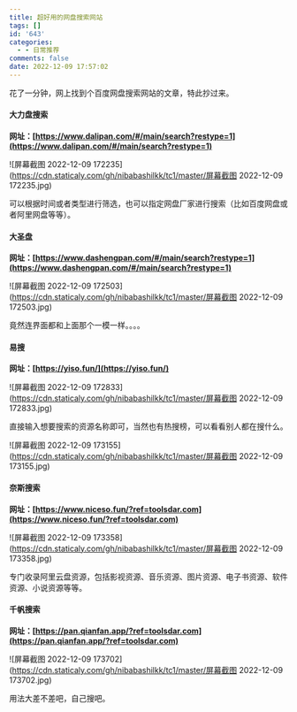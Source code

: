 ```yaml
---
title: 超好用的网盘搜索网站
tags: []
id: '643'
categories:
  - - 日常推荐
comments: false
date: 2022-12-09 17:57:02
---
```


花了一分钟，网上找到个百度网盘搜索网站的文章，特此抄过来。

#### 大力盘搜索

**网址：[https://www.dalipan.com/#/main/search?restype=1](https://www.dalipan.com/#/main/search?restype=1)**

![屏幕截图 2022-12-09 172235](https://cdn.staticaly.com/gh/nibabashilkk/tc1/master/屏幕截图 2022-12-09 172235.jpg)

可以根据时间或者类型进行筛选，也可以指定网盘厂家进行搜索（比如百度网盘或者阿里网盘等等）。

#### 大圣盘

**网址：[https://www.dashengpan.com/#/main/search?restype=1](https://www.dashengpan.com/#/main/search?restype=1)**

![屏幕截图 2022-12-09 172503](https://cdn.staticaly.com/gh/nibabashilkk/tc1/master/屏幕截图 2022-12-09 172503.jpg)

竟然连界面都和上面那个一模一样。。。。

#### 易搜

**网址：[https://yiso.fun/](https://yiso.fun/)**

![屏幕截图 2022-12-09 172833](https://cdn.staticaly.com/gh/nibabashilkk/tc1/master/屏幕截图 2022-12-09 172833.jpg)

直接输入想要搜索的资源名称即可，当然也有热搜榜，可以看看别人都在搜什么。

![屏幕截图 2022-12-09 173155](https://cdn.staticaly.com/gh/nibabashilkk/tc1/master/屏幕截图 2022-12-09 173155.jpg)

#### 奈斯搜索

**网址：[https://www.niceso.fun/?ref=toolsdar.com](https://www.niceso.fun/?ref=toolsdar.com)**

![屏幕截图 2022-12-09 173358](https://cdn.staticaly.com/gh/nibabashilkk/tc1/master/屏幕截图 2022-12-09 173358.jpg)

专门收录阿里云盘资源，包括影视资源、音乐资源、图片资源、电子书资源、软件资源、小说资源等等。

#### 千帆搜索

**网址：[https://pan.qianfan.app/?ref=toolsdar.com](https://pan.qianfan.app/?ref=toolsdar.com)**

![屏幕截图 2022-12-09 173702](https://cdn.staticaly.com/gh/nibabashilkk/tc1/master/屏幕截图 2022-12-09 173702.jpg)

用法大差不差吧，自己搜吧。